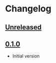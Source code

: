 # Changelog

## [Unreleased]

## [0.1.0]
- Initial version

[Unreleased]: https://github.com/Tsyklop/feature-sliced-design-helper/v0.2.0...HEAD
[0.1.0]: https://github.com/Tsyklop/feature-sliced-design-helper/commits
